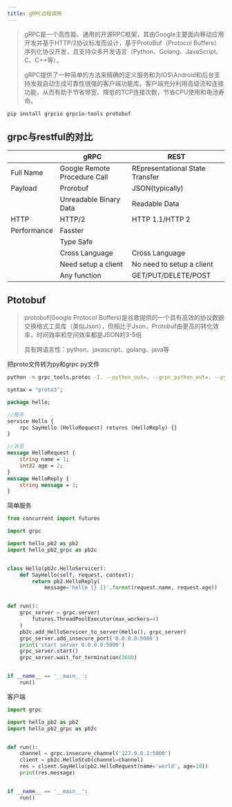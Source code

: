 ```yaml
---
title: gRPC远程调用
---
```


> gRPC是一个高性能、通用的开源RPC框架，其由Google主要面向移动应用开发并基于HTTP/2协议标准而设计，基于ProtoBuf（Protocol Buffers）序列化协议开发，且支持众多开发语言（Python、Golang、JavaScript、C、C++等）。
>
> gRPC提供了一种简单的方法来精确的定义服务和为IOS\Android和后台支持发我自动生成可靠性很强的客户端功能库。客户端充分利用高级流和连接功能，从而有助于节省带宽、降低的TCP连接次数，节省CPU使用和电池寿命。

```bash
pip install grpcio grpcio-tools protobuf
```



## grpc与restful的对比

|             | gRPC                         | REST                            |
| ----------- | ---------------------------- | ------------------------------- |
| Full Name   | Google Remote Procedure Call | REpresentational State Transfer |
| Payload     | Prorobuf                     | JSON(typically)                 |
|             | Unreadable Binary Data       | Readable Data                   |
| HTTP        | HTTP/2                       | HTTP 1.1/HTTP 2                 |
| Performance | Fasster                      |                                 |
|             | Type Safe                    |                                 |
|             | Cross Language               | Cross Language                  |
|             | Need setup a client          | No need to setup a client       |
|             | Any function                 | GET/PUT/DELETE/POST             |



## Ptotobuf

> protobuf(Google Protocol Buffers)是谷歌提供的一个具有高效的协议数据交换格式工具库（类似Json），但相比于Json，Protobuf由更高的转化效率，时间效率和空间效率都是JSON的3-5倍
>
> 具有跨语言性：python、javascript、golang、java等



把proto文件转为py和grpc py文件

```bash
python -m grpc_tools.protoc -I. --python_out=. --grpc_python_out=. --pyi_out=. hello.proto
```

```protobuf
syntax = "proto3";

package hello;

//服务
service Hello {
    rpc SayHello (HelloRequest) returns (HelloReply) {}
}

//消息
message HelloRequest {
    string name = 1;
    int32 age = 2;
}
message HelloReply {
    string message = 1;
}
```



简单服务

```python
from concurrent import futures

import grpc

import hello_pb2 as pb2
import hello_pb2_grpc as pb2c


class Hello(pb2c.HelloServicer):
    def SayHello(self, request, context):
        return pb2.HelloReply(
            message='hello {} {}'.format(request.name, request.age))


def run():
    grpc_server = grpc.server(
        futures.ThreadPoolExecutor(max_workers=4)
    )
    pb2c.add_HelloServicer_to_server(Hello(), grpc_server)
    grpc_server.add_insecure_port('0.0.0.0:5000')
    print('start server 0.0.0.0:5000')
    grpc_server.start()
    grpc_server.wait_for_termination(3600)


if __name__ == '__main__':
    run()
```



客户端

```python
import grpc

import hello_pb2 as pb2
import hello_pb2_grpc as pb2c


def run():
    channel = grpc.insecure_channel('127.0.0.1:5000')
    client = pb2c.HelloStub(channel=channel)
    res = client.SayHello(pb2.HelloRequest(name='world', age=18))
    print(res.message)


if __name__ == '__main__':
    run()
```


